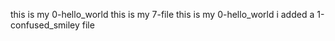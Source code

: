this is my 0-hello_world 
this is my 7-file
this is my 0-hello_world
i added a 1-confused_smiley file 
